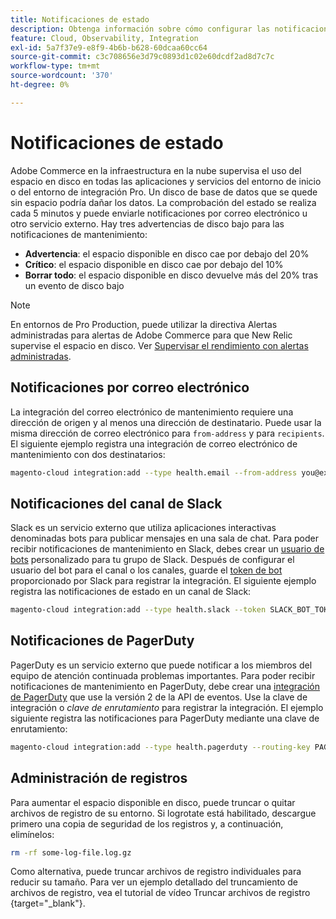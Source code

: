 ```yaml
---
title: Notificaciones de estado
description: Obtenga información sobre cómo configurar las notificaciones de Slack, correo electrónico y PagerDuty para el uso del espacio en disco en su proyecto de Adobe Commerce en la nube.
feature: Cloud, Observability, Integration
exl-id: 5a7f37e9-e8f9-4b6b-b628-60dcaa60cc64
source-git-commit: c3c708656e3d79c0893d1c02e60dcdf2ad8d7c7c
workflow-type: tm+mt
source-wordcount: '370'
ht-degree: 0%

---
```


# Notificaciones de estado

Adobe Commerce en la infraestructura en la nube supervisa el uso del espacio en disco en todas las aplicaciones y servicios del entorno de inicio o del entorno de integración Pro. Un disco de base de datos que se quede sin espacio podría dañar los datos. La comprobación del estado se realiza cada 5 minutos y puede enviarle notificaciones por correo electrónico u otro servicio externo. Hay tres advertencias de disco bajo para las notificaciones de mantenimiento:

- **Advertencia**: el espacio disponible en disco cae por debajo del 20%
- **Crítico**: el espacio disponible en disco cae por debajo del 10%
- **Borrar todo**: el espacio disponible en disco devuelve más del 20% tras un evento de disco bajo

>[!NOTE]
>
>En entornos de Pro Production, puede utilizar la directiva Alertas administradas para alertas de Adobe Commerce para que New Relic supervise el espacio en disco. Ver [Supervisar el rendimiento con alertas administradas](../monitor/investigate-performance.md#monitor-performance-with-managed-alerts).

## Notificaciones por correo electrónico

La integración del correo electrónico de mantenimiento requiere una dirección de origen y al menos una dirección de destinatario. Puede usar la misma dirección de correo electrónico para `from-address` y para `recipients`. El siguiente ejemplo registra una integración de correo electrónico de mantenimiento con dos destinatarios:

```bash
magento-cloud integration:add --type health.email --from-address you@example.com --recipients them@example.com --recipients others@example.com
```

## Notificaciones del canal de Slack

Slack es un servicio externo que utiliza aplicaciones interactivas denominadas bots para publicar mensajes en una sala de chat. Para poder recibir notificaciones de mantenimiento en Slack, debes crear un [usuario de bots](https://api.slack.com/bot-users) personalizado para tu grupo de Slack. Después de configurar el usuario del bot para el canal o los canales, guarde el [token de bot](https://api.slack.com/docs/token-types#bot) proporcionado por Slack para registrar la integración. El siguiente ejemplo registra las notificaciones de estado en un canal de Slack:

```bash
magento-cloud integration:add --type health.slack --token SLACK_BOT_TOKEN --channel '#slack-channel-name'
```

## Notificaciones de PagerDuty

PagerDuty es un servicio externo que puede notificar a los miembros del equipo de atención continuada problemas importantes. Para poder recibir notificaciones de mantenimiento en PagerDuty, debe crear una [integración de PagerDuty](https://developer.pagerduty.com/v2/docs/integrating) que use la versión 2 de la API de eventos. Use la clave de integración o _clave de enrutamiento_ para registrar la integración. El ejemplo siguiente registra las notificaciones para PagerDuty mediante una clave de enrutamiento:

```bash
magento-cloud integration:add --type health.pagerduty --routing-key PAGERDUTY_ROUTING_KEY
```

## Administración de registros

Para aumentar el espacio disponible en disco, puede truncar o quitar archivos de registro de su entorno. Si logrotate está habilitado, descargue primero una copia de seguridad de los registros y, a continuación, elimínelos:

```bash
rm -rf some-log-file.log.gz
```

Como alternativa, puede truncar archivos de registro individuales para reducir su tamaño. Para ver un ejemplo detallado del truncamiento de archivos de registro, vea el tutorial de vídeo Truncar archivos de registro {target="_blank"}.
